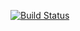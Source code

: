 [![Build Status](https://app.travis-ci.com/Victor-M-Giraldo/SSW567-API.svg?branch=main)](https://app.travis-ci.com/Victor-M-Giraldo/SSW567-API)
